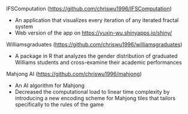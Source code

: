 IFSComputation (https://github.com/chriswu1996/IFSComputation)
  *	An application that visualizes every iteration of any iterated fractal system
  * Web version of the app on https://yuxin-wu.shinyapps.io/shiny/

Williamsgraduates (https://github.com/chriswu1996/williamsgraduates)
  *	A package in R that analyzes the gender distribution of graduated Williams students and cross-examine their academic performances

Mahjong AI (https://github.com/chriswu1996/mahjong)
  *	An AI algorithm for Mahjong
  * Decreased the computational load to linear time complexity by introducing a new encoding scheme for Mahjong tiles that tailors specifically to the rules of the game
